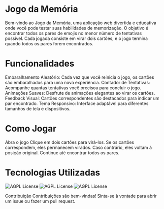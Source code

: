 # Jogo da Memória

Bem-vindo ao Jogo da Memória, uma aplicação web divertida e educativa onde você pode testar suas habilidades de memorização. O objetivo é encontrar todos os pares de emojis no menor número de tentativas possível. Cada jogada consiste em virar dois cartões, e o jogo termina quando todos os pares forem encontrados.

# Funcionalidades
Embaralhamento Aleatório: Cada vez que você reinicia o jogo, os cartões são embaralhados para uma nova experiência.
Contador de Tentativas: Acompanhe quantas tentativas você precisou para concluir o jogo.
Animações Suaves: Desfrute de animações elegantes ao virar os cartões.
Feedback Visual: Cartões correspondentes são destacados para indicar um par encontrado.
Tema Responsivo: Interface adaptável para diferentes tamanhos de tela e dispositivos.

# Como Jogar
Abra o jogo 
Clique em dois cartões para virá-los.
Se os cartões correspondem, eles permanecem virados. Caso contrário, eles voltam à posição original.
Continue até encontrar todos os pares.

# Tecnologias Utilizadas
![AGPL License](https://img.shields.io/badge/HTML5-E34F26?style=for-the-badge&logo=html5&logoColor=white)
![AGPL License](https://img.shields.io/badge/CSS3-1572B6?style=for-the-badge&logo=css3&logoColor=white)
![AGPL License](https://img.shields.io/badge/JavaScript-F7DF1E?style=for-the-badge&logo=javascript&logoColor=black)

Contribuição
Contribuições são bem-vindas! Sinta-se à vontade para abrir um issue ou fazer um pull request.
